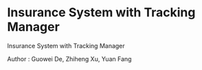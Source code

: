 # Insurance System with Tracking Manager
Insurance System with Tracking Manager

Author : Guowei De, Zhiheng Xu, Yuan Fang

